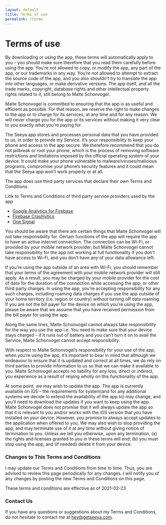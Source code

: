 ```yaml
---
layout: default
title: Terms of use
permalink: /terms
---
```


# Terms of use

By downloading or using the app, these terms will
automatically apply to you – you should make sure therefore
that you read them carefully before using the app. You’re not
allowed to copy, or modify the app, any part of the app, or
our trademarks in any way. You’re not allowed to attempt to
extract the source code of the app, and you also shouldn’t try
to translate the app into other languages, or make derivative
versions. The app itself, and all the trade marks, copyright,
database rights and other intellectual property rights related
to it, still belong to Malte Schonvogel.

Malte Schonvogel is committed to ensuring that the app is
as useful and efficient as possible. For that reason, we
reserve the right to make changes to the app or to charge for
its services, at any time and for any reason. We will never
charge you for the app or its services without making it very
clear to you exactly what you’re paying for.

The Seeya app stores and processes personal data that
you have provided to us, in order to provide my
Service. It’s your responsibility to keep your phone and
access to the app secure. We therefore recommend that you do
not jailbreak or root your phone, which is the process of
removing software restrictions and limitations imposed by the
official operating system of your device. It could make your
phone vulnerable to malware/viruses/malicious programs,
compromise your phone’s security features and it could mean
that the Seeya app won’t work properly or at all.

The app does use third party services that declare their own
Terms and Conditions.

Link to Terms and Conditions of third party service
providers used by the app

- [Google Analytics for Firebase](https://firebase.google.com/terms/analytics)
- [Firebase Crashlytics](https://firebase.google.com/terms/crashlytics)
- [One Signal](https://onesignal.com/tos)

You should be aware that there are certain things that
Malte Schonvogel will not take responsibility for. Certain
functions of the app will require the app to have an active
internet connection. The connection can be Wi-Fi, or provided
by your mobile network provider, but Malte Schonvogel
cannot take responsibility for the app not working at full
functionality if you don’t have access to Wi-Fi, and you don’t
have any of your data allowance left.

If you’re using the app outside of an area with Wi-Fi, you
should remember that your terms of the agreement with your
mobile network provider will still apply. As a result, you may
be charged by your mobile provider for the cost of data for
the duration of the connection while accessing the app, or
other third party charges. In using the app, you’re accepting
responsibility for any such charges, including roaming data
charges if you use the app outside of your home territory
(i.e. region or country) without turning off data roaming. If
you are not the bill payer for the device on which you’re
using the app, please be aware that we assume that you have
received permission from the bill payer for using the app.

Along the same lines, Malte Schonvogel cannot always take
responsibility for the way you use the app i.e. You need to
make sure that your device stays charged – if it runs out of
battery and you can’t turn it on to avail the Service,
Malte Schonvogel cannot accept responsibility.

With respect to Malte Schonvogel’s responsibility for your
use of the app, when you’re using the app, it’s important to
bear in mind that although we endeavour to ensure that it is
updated and correct at all times, we do rely on third parties
to provide information to us so that we can make it available
to you. Malte Schonvogel accepts no liability for any
loss, direct or indirect, you experience as a result of
relying wholly on this functionality of the app.

At some point, we may wish to update the app. The app is
currently available on iOS – the requirements for
system(and for any additional systems we
decide to extend the availability of the app to) may change,
and you’ll need to download the updates if you want to keep
using the app. Malte Schonvogel does not promise that it
will always update the app so that it is relevant to you
and/or works with the iOS version that you have
installed on your device. However, you promise to always
accept updates to the application when offered to you, We may
also wish to stop providing the app, and may terminate use of
it at any time without giving notice of termination to you.
Unless we tell you otherwise, upon any termination, (a) the
rights and licenses granted to you in these terms will end;
(b) you must stop using the app, and (if needed) delete it
from your device.

### Changes to This Terms and Conditions
I may update our Terms and Conditions
from time to time. Thus, you are advised to review this page
periodically for any changes. I will
notify you of any changes by posting the new Terms and
Conditions on this page.

These terms and conditions are effective as of 2021-02-23

### Contact Us
If you have any questions or suggestions about my
Terms and Conditions, do not hesitate to contact me
at hey@getseeya.com.